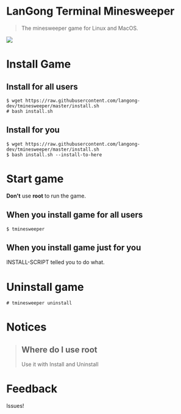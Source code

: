 # LanGong Terminal Minesweeper

> The minesweeper game for Linux and MacOS.

![](http://516wjy.xyz:516/img/tminesweeper.png)

# Install Game

## Install for all users

```
$ wget https://raw.githubusercontent.com/langong-dev/tminesweeper/master/install.sh
# bash install.sh
```

## Install for you

```
$ wget https://raw.githubusercontent.com/langong-dev/tminesweeper/master/install.sh
$ bash install.sh --install-to-here
```

# Start game

**Don't** use **root** to run the game.

## When you install game for all users

```
$ tminesweeper
```

## When you install game just for you

INSTALL-SCRIPT telled you to do what.

# Uninstall game

```
# tminesweeper uninstall
```

# Notices

> ## Where do I use root
> 
> Use it with Install and Uninstall

# Feedback

Issues!
 
